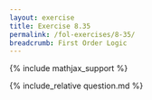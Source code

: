 ```yaml
---
layout: exercise
title: Exercise 8.35
permalink: /fol-exercises/8-35/
breadcrumb: First Order Logic
---
```


{% include mathjax_support %}

<div><i class="arrow-up loader" data-chapter="fol-exercises" data-exercise="ex_35" data-rating="0"></i></div>
{% include_relative question.md %}
